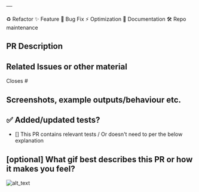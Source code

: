 | <!-- # Delete content types that don't apply to your pull request -->|
|-|
♻️ Refactor
✨ Feature
🦋 Bug Fix
⚡️ Optimization
📝 Documentation
🛠️ Repo maintenance

## PR Description


## Related Issues or other material
Closes #

## Screenshots, example outputs/behaviour etc.

## ✅ Added/updated tests?
- [] This PR contains relevant tests / Or doesn't need to per the below explanation

## [optional] What gif best describes this PR or how it makes you feel?
![alt_text](gif_link)
